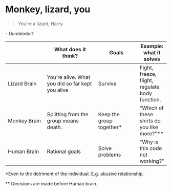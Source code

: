 # Monkey, lizard, you

> You're a lizard, Harry.

&#x20;\- Dumbledorf&#x20;

<table><thead><tr><th width="149"></th><th width="221">What does it think?</th><th width="150">Goals</th><th>Example: what it solves</th></tr></thead><tbody><tr><td>Lizard Brain</td><td>You’re alive. What you did so far kept you alive</td><td>Survive</td><td>Fight, freeze, flight, regulate body function.</td></tr><tr><td>Monkey Brain</td><td>Splitting from the group means death.</td><td>Keep the group together*</td><td>"Which of these shirts do you like more?"**</td></tr><tr><td>Human Brain</td><td>Rational goals</td><td>Solve problems</td><td>"Why is this code not working?"</td></tr></tbody></table>

\*Even to the detriment of the individual. E.g. abusive relationship.

\*\* Decisions are made before Human brain.
